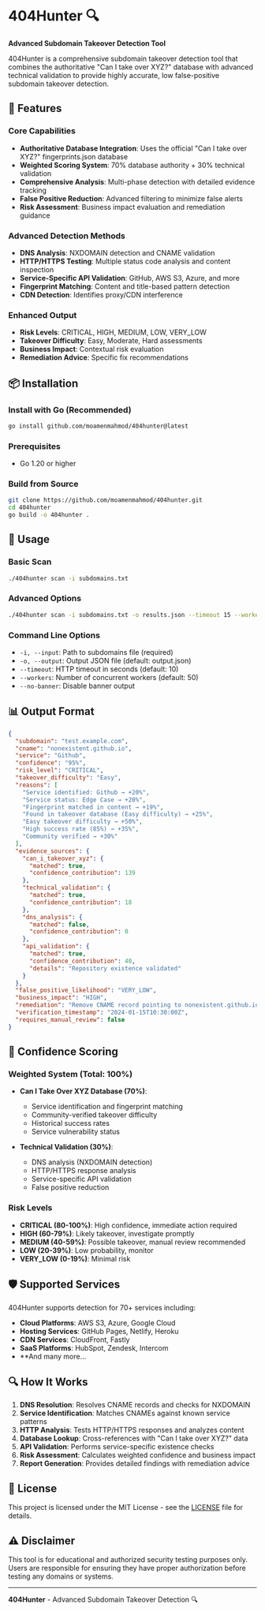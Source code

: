 # 404Hunter 🔍

**Advanced Subdomain Takeover Detection Tool**

404Hunter is a comprehensive subdomain takeover detection tool that combines the authoritative "Can I take over XYZ?" database with advanced technical validation to provide highly accurate, low false-positive subdomain takeover detection.

## 🚀 Features

### Core Capabilities
- **Authoritative Database Integration**: Uses the official "Can I take over XYZ?" fingerprints.json database
- **Weighted Scoring System**: 70% database authority + 30% technical validation
- **Comprehensive Analysis**: Multi-phase detection with detailed evidence tracking
- **False Positive Reduction**: Advanced filtering to minimize false alerts
- **Risk Assessment**: Business impact evaluation and remediation guidance

### Advanced Detection Methods
- **DNS Analysis**: NXDOMAIN detection and CNAME validation
- **HTTP/HTTPS Testing**: Multiple status code analysis and content inspection
- **Service-Specific API Validation**: GitHub, AWS S3, Azure, and more
- **Fingerprint Matching**: Content and title-based pattern detection
- **CDN Detection**: Identifies proxy/CDN interference

### Enhanced Output
- **Risk Levels**: CRITICAL, HIGH, MEDIUM, LOW, VERY_LOW
- **Takeover Difficulty**: Easy, Moderate, Hard assessments
- **Business Impact**: Contextual risk evaluation
- **Remediation Advice**: Specific fix recommendations

## 📦 Installation
### Install with Go (Recommended)
```bash
go install github.com/moamenmahmod/404hunter@latest
```
### Prerequisites
- Go 1.20 or higher

### Build from Source
```bash
git clone https://github.com/moamenmahmod/404hunter.git
cd 404hunter
go build -o 404hunter .
```

## 🔧 Usage

### Basic Scan
```bash
./404hunter scan -i subdomains.txt
```

### Advanced Options
```bash
./404hunter scan -i subdomains.txt -o results.json --timeout 15 --workers 100
```

### Command Line Options
- `-i, --input`: Path to subdomains file (required)
- `-o, --output`: Output JSON file (default: output.json)
- `--timeout`: HTTP timeout in seconds (default: 10)
- `--workers`: Number of concurrent workers (default: 50)
- `--no-banner`: Disable banner output

## 📊 Output Format

```json
{
  "subdomain": "test.example.com",
  "cname": "nonexistent.github.io",
  "service": "Github",
  "confidence": "95%",
  "risk_level": "CRITICAL",
  "takeover_difficulty": "Easy",
  "reasons": [
    "Service identified: Github → +20%",
    "Service status: Edge Case → +20%",
    "Fingerprint matched in content → +19%",
    "Found in takeover database (Easy difficulty) → +25%",
    "Easy takeover difficulty → +50%",
    "High success rate (85%) → +35%",
    "Community verified → +30%"
  ],
  "evidence_sources": {
    "can_i_takeover_xyz": {
      "matched": true,
      "confidence_contribution": 139
    },
    "technical_validation": {
      "matched": true,
      "confidence_contribution": 18
    },
    "dns_analysis": {
      "matched": false,
      "confidence_contribution": 0
    },
    "api_validation": {
      "matched": true,
      "confidence_contribution": 40,
      "details": "Repository existence validated"
    }
  },
  "false_positive_likelihood": "VERY_LOW",
  "business_impact": "HIGH",
  "remediation": "Remove CNAME record pointing to nonexistent.github.io or create legitimate Github resource",
  "verification_timestamp": "2024-01-15T10:30:00Z",
  "requires_manual_review": false
}
```

## 🎯 Confidence Scoring

### Weighted System (Total: 100%)
- **Can I Take Over XYZ Database (70%)**:
  - Service identification and fingerprint matching
  - Community-verified takeover difficulty
  - Historical success rates
  - Service vulnerability status

- **Technical Validation (30%)**:
  - DNS analysis (NXDOMAIN detection)
  - HTTP/HTTPS response analysis
  - Service-specific API validation
  - False positive reduction

### Risk Levels
- **CRITICAL (80-100%)**: High confidence, immediate action required
- **HIGH (60-79%)**: Likely takeover, investigate promptly
- **MEDIUM (40-59%)**: Possible takeover, manual review recommended
- **LOW (20-39%)**: Low probability, monitor
- **VERY_LOW (0-19%)**: Minimal risk

## 🛡️ Supported Services

404Hunter supports detection for 70+ services including:

- **Cloud Platforms**: AWS S3, Azure, Google Cloud
- **Hosting Services**: GitHub Pages, Netlify, Heroku
- **CDN Services**: CloudFront, Fastly
- **SaaS Platforms**: HubSpot, Zendesk, Intercom
- **And many more...

## 🔍 How It Works

1. **DNS Resolution**: Resolves CNAME records and checks for NXDOMAIN
2. **Service Identification**: Matches CNAMEs against known service patterns
3. **HTTP Analysis**: Tests HTTP/HTTPS responses and analyzes content
4. **Database Lookup**: Cross-references with "Can I take over XYZ?" data
5. **API Validation**: Performs service-specific existence checks
6. **Risk Assessment**: Calculates weighted confidence and business impact
7. **Report Generation**: Provides detailed findings with remediation advice

## 📄 License

This project is licensed under the MIT License - see the [LICENSE](LICENSE) file for details.

## ⚠️ Disclaimer

This tool is for educational and authorized security testing purposes only. Users are responsible for ensuring they have proper authorization before testing any domains or systems.


---

**404Hunter** - Advanced Subdomain Takeover Detection 🔍

